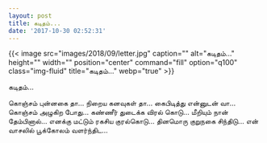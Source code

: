 ```yaml
---
layout: post
title: கடிதம்...
date: '2017-10-30 02:52:31'
---
```


{{< image src="images/2018/09/letter.jpg" caption="" alt="கடிதம்..." height="" width="" position="center" command="fill" option="q100" class="img-fluid" title="கடிதம்..."  webp="true"  >}}


கடிதம்...

கொஞ்சம் புன்னகை தா...
நிறைய கனவுகள் தா...
கைபிடித்து என்னுடன் வா...
கொஞ்சம் அழுகிற போது...
கண்ணீர் துடைக்க விரல் கொடு...
மீறியும் நான் தேம்பினால்...
எனக்கு மட்டும் ரகசிய குரல்கொடு...
தினமொரு குறுநகை சிந்திடு...
என் வாசலில் பூக்கோலம் வளர்ந்திட...
